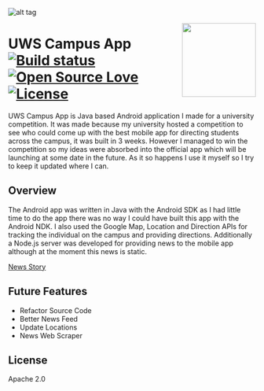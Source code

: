 ![alt tag](http://www.williamsamtaylor.co.uk/github-images/uws-campus-app.png)

<img align='right' width='150' height='150' src='https://lh4.ggpht.com/m-svemffTrs24ArFeSpNZ3OeCalHwD8oiWRVA7t1VgtzQPMD4EcHCfKLjYvEKTYTVmI=w300-rw'/>

# UWS Campus App &nbsp; &nbsp; &nbsp; [![Build status](https://travis-ci.org/william-taylor/uws-campus-app.svg?branch=master)](https://travis-ci.org/william-taylor/uws-campus-app) [![Open Source Love](https://badges.frapsoft.com/os/v1/open-source.svg?v=102)](https://github.com/ellerbrock/open-source-badge/) [![License](https://img.shields.io/badge/License-Apache%202.0-blue.svg)](https://opensource.org/licenses/Apache-2.0)

UWS Campus App is Java based Android application I made for a university competition. It was made because my university hosted a competition to see who could come up with the best mobile app for directing students across the campus, it was built in 3 weeks. However I managed to win the competition so my ideas were absorbed into the official app which will be launching at some date in the future. As it so happens I use it myself so I try to keep it updated where I can.

## Overview

The Android app was written in Java with the Android SDK as I had little time to do the app there was no way I could have built this app with the Android NDK. I also used the Google Map, Location and Direction APIs for tracking the individual on the campus and providing directions. Additionally a Node.js server was developed for providing news to the mobile app although at the moment this news is static.

[News Story](http://www.uws.ac.uk/news---categories/corporate/student-creates-uws-campus-app/)

## Future Features

* Refactor Source Code
* Better News Feed
* Update Locations
* News Web Scraper

## License

Apache 2.0
